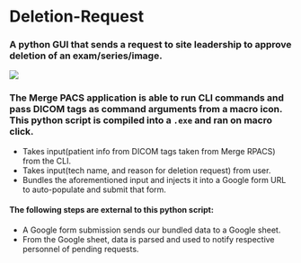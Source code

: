 # Deletion-Request
### A python GUI that sends a request to site leadership to approve deletion of an exam/series/image.
![](https://github.com/MattyPACSiao/Deletion-Request/blob/main/img/Del.png)

### The Merge PACS application is able to run CLI commands and pass DICOM tags as command arguments from a macro icon. This python script is compiled into a `.exe` and ran on macro click.
- Takes input(patient info from DICOM tags taken from Merge RPACS) from the CLI.
- Takes input(tech name, and reason for deletion request) from user.
- Bundles the aforementioned input and injects it into a Google form URL to auto-populate and submit that form.
#### The following steps are external to this python script:
- A Google form submission sends our bundled data to a Google sheet.
- From the Google sheet, data is parsed and used to notify respective personnel of pending requests.